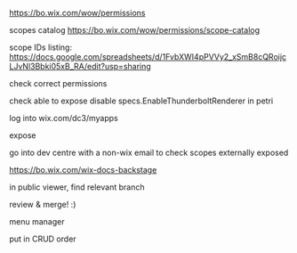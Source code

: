 https://bo.wix.com/wow/permissions

scopes catalog https://bo.wix.com/wow/permissions/scope-catalog

scope IDs listing: https://docs.google.com/spreadsheets/d/1FvbXWI4pPVVy2_xSmB8cQRoijcLJvNl3Bbki05xB_RA/edit?usp=sharing

check correct permissions 

check able to expose
disable specs.EnableThunderboltRenderer in petri

log into wix.com/dc3/myapps

expose

go into dev centre with a non-wix email to check scopes externally exposed


https://bo.wix.com/wix-docs-backstage

in public viewer, find relevant branch

review & merge! :)

menu manager

put in CRUD order
